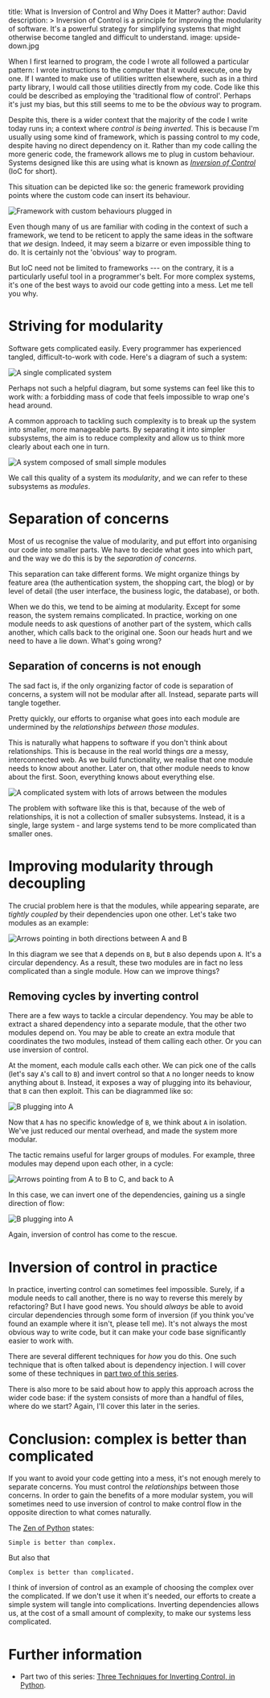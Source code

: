 title: What is Inversion of Control and Why Does it Matter?
author: David
description: >
    Inversion of Control is a principle for improving the modularity of software. It's a powerful strategy 
    for simplifying systems that might otherwise become tangled and difficult to understand.
image: upside-down.jpg


When I first learned to program, the code I wrote all followed a particular pattern: I wrote instructions to the computer
that it would execute, one by one. If I wanted to make use of utilities written elsewhere, such as in a third party library,
I would call those utilities directly from my code. Code like this could be described as employing the 'traditional flow of control'.
Perhaps it's just my bias, but this still seems to me to be the *obvious* way to program.

Despite this, there is a wider context that the majority of the code I write today runs in; a context where *control is being inverted*.
This is because I'm usually using some kind of framework, which is passing control to my code, despite having no direct dependency on it.
Rather than my code calling the more generic code, the framework allows me to plug in custom behaviour.
Systems designed like this are using what is known as *[Inversion of Control](https://en.wikipedia.org/wiki/Inversion_of_control)*
(IoC for short).

This situation can be depicted like so: the generic framework providing points where the custom code can insert its behaviour.

<img src="/images/why-di/framework-plugins.png" alt="Framework with custom behaviours plugged in" />

Even though many of us are familiar with coding in the context of such a framework, we tend to be reticent to apply the
same ideas in the software that *we* design. Indeed, it may seem a bizarre or even impossible thing to do. It is certainly
not the 'obvious' way to program.

But IoC need not be limited to frameworks --- on the contrary, it is a particularly useful tool in a programmer's belt. 
For more complex systems, it's one of the best ways to avoid our code getting into a mess. Let me tell you why.

# Striving for modularity

Software gets complicated easily. Every programmer has experienced tangled, difficult-to-work with code.
Here's a diagram of such a system:

<img src="/images/why-di/big.png" alt="A single complicated system" />

Perhaps not such a helpful diagram, but some systems can feel like this to work with: a forbidding mass
of code that feels impossible to wrap one's head around.

A common approach to tackling such complexity is to break up the system into smaller, more manageable parts.
By separating it into simpler subsystems, the aim is to reduce complexity and allow us to think more clearly
about each one in turn.

<img src="/images/why-di/modular.png" alt="A system composed of small simple modules" />

We call this quality of a system its *modularity*, and we can refer to these subsystems as *modules*.

# Separation of concerns

Most of us recognise the value of modularity, and put effort into organising our code into smaller parts. We have to
decide what goes into which part, and the way we do this is by the *separation of concerns*.

This separation can take different forms. We might organize things by feature area
(the authentication system, the shopping cart, the blog) or by level of detail
(the user interface, the business logic, the database), or both.

When we do this, we tend to be aiming at modularity. Except for some reason, the system remains complicated.
In practice, working on one module needs to ask questions of another part of the system,
which calls another, which calls back to the original one. Soon our heads hurt and we need to have
a lie down. What's going wrong?

## Separation of concerns is not enough

The sad fact is, if the only organizing factor of code is separation of concerns, a system will not be
modular after all. Instead, separate parts will tangle together.

Pretty quickly, our efforts to organise what goes into each module are undermined by the *relationships between those
modules*.

This is naturally what happens to software if you don't think about relationships. This is because in the real world
things *are* a messy, interconnected web. As we build functionality, we realise that one module needs to know about
another. Later on, that other module needs to know about the first. Soon, everything knows about everything else.

<img src="/images/why-di/complicated-modular.png" alt="A complicated system with lots of arrows between the modules" />

The problem with software like this is that, because of the web of relationships, it is not a collection of smaller
subsystems. Instead, it is a single, large system - and large systems tend to be more complicated than smaller ones.

# Improving modularity through decoupling

The crucial problem here is that the modules, while appearing separate, are *tightly coupled* by their dependencies
upon one other. Let's take two modules as an example:

<img src="/images/why-di/a-b-cycle.png" alt="Arrows pointing in both directions between A and B" />

In this diagram we see that ``A`` depends on ``B``, but ``B`` also depends upon ``A``. It's a
circular dependency. As a result, these two modules are in fact no less complicated than a single module.
How can we improve things?

## Removing cycles by inverting control

There are a few ways to tackle a circular dependency. You may be able to extract a shared dependency into a separate
module, that the other two modules depend on. You may be able to create an extra module that coordinates the two modules,
instead of them calling each other. Or you can use inversion of control.

At the moment, each module calls each other. We can pick one of the calls (let's say ``A``'s call to ``B``) and invert
control so that ``A`` no longer needs to know anything about ``B``. Instead, it exposes a way of plugging into its
behaviour, that ``B`` can then exploit. This can be diagrammed like so:

<img src="/images/why-di/plugin.png" alt="B plugging into A" />

Now that ``A`` has no specific knowledge of ``B``, we think about ``A`` in isolation. We've just reduced our mental overhead,
and made the system more modular.

The tactic remains useful for larger groups of modules. For example, three modules may depend upon each other, in
a cycle:

<img src="/images/why-di/abc_cycle.png" alt="Arrows pointing from A to B to C, and back to A" />

In this case, we can invert one of the dependencies, gaining us a single direction of flow:

<img src="/images/why-di/plugin-3.png" alt="B plugging into A" />

Again, inversion of control has come to the rescue.

# Inversion of control in practice

In practice, inverting control can sometimes feel impossible. Surely, if a module needs to call another, there is no way
to reverse this merely by refactoring? But I have good news. You should *always* be able to avoid circular dependencies
through some form of inversion (if you think you've found an example where it isn't, please tell me).
It's not always the most obvious way to write code, but it can make your code base significantly easier to work with.

There are several different techniques for *how* you do this. One such technique that is often
 talked about is dependency injection. I will cover some of these techniques in [part two of this series](/blog/2019-08-03-ioc-techniques.html).

There is also more to be said about how to apply this approach across the wider code base: if the system consists of
more than a handful of files, where do we start? Again, I'll cover this later in the series.

# Conclusion: complex is better than complicated

If you want to avoid your code getting into a mess, it's not enough merely to separate concerns. You must control the
*relationships* between those concerns. In order to gain the benefits of a more modular system, you will sometimes need
to use inversion of control to make control flow in the opposite direction to what comes naturally.

The [Zen of Python](https://en.wikipedia.org/wiki/Zen_of_Python) states:

```text
Simple is better than complex.
```

But also that

```text
Complex is better than complicated.
```

I think of inversion of control as an example of choosing the complex over the complicated. If we don't use it when
it's needed, our efforts to create a simple system will tangle into complications. Inverting dependencies allows us,
at the cost of a small amount of complexity, to make our systems less complicated.

# Further information

- Part two of this series: [Three Techniques for Inverting Control, in Python](/blog/2019-08-03-ioc-techniques.html).



